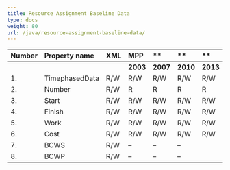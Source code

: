 ```yaml
---
title: Resource Assignment Baseline Data
type: docs
weight: 80
url: /java/resource-assignment-baseline-data/
---
```


|**Number** |**Property name** |**XML** |**MPP** |** |** |** |**Comments** |
| :- | :- | :- | :- | :- | :- | :- | :- |
| | | |**2003** |**2007** |**2010** |**2013** | |
|1. |TimephasedData |R/W |R/W |R/W |R/W |R/W | |
|2. |Number |R/W |R |R |R |R| |
|3. |Start |R/W |R/W |R/W |R/W |R/W| |
|4. |Finish |R/W |R/W |R/W |R/W |R/W| |
|5. |Work |R/W |R/W |R/W |R/W |R/W| |
|6. |Cost |R/W |R/W |R/W |R/W |R/W| |
|7. |BCWS |R/W |– |– |– | | |
|8. |BCWP |R/W |– |– |– | | |

